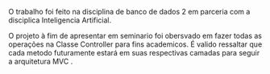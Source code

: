 O trabalho foi feito na disciplina de banco de dados 2 em parceria com a disciplica Inteligencia Artificial.

O projeto à fim de apresentar em seminario foi obersvado em fazer todas as operações na Classe Controller para fins academicos. É valido ressaltar que cada metodo futuramente estará em suas respectivas camadas para seguir a arquitetura MVC .
